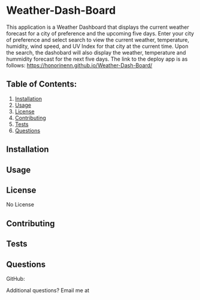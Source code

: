 # Weather-Dash-Board


This application is a Weather Dashboard that displays the current weather forecast for a city of preference and the upcoming five days. Enter your city of preference and select search to view the current weather, temperature, humidity, wind speed, and UV Index for that city at the current time. Upon the search, the dashobard will also display the weather, temperature and hummidity forecast for the next five days. The link to the deploy app is as follows:
 https://honorinenn.github.io/Weather-Dash-Board/


     
## Table of Contents:
1. [Installation](#installation)
2. [Usage](#usage)
3. [License](#license)
4. [Contributing](#contributing)
5. [Tests](#tests)
6. [Questions](#questions)

## Installation


## Usage


## License
No License

## Contributing


## Tests


## Questions
GitHub: [](https://github.com/)

Additional questions? Email me at 
   
